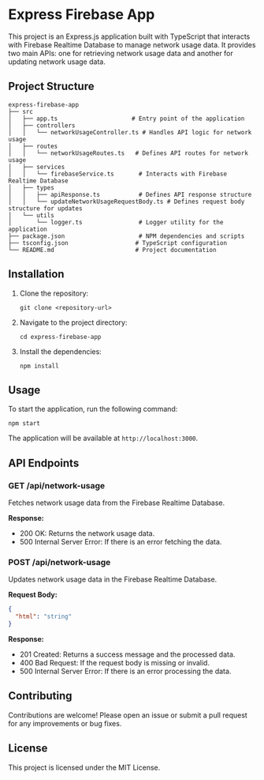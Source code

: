 # Express Firebase App

This project is an Express.js application built with TypeScript that interacts with Firebase Realtime Database to manage network usage data. It provides two main APIs: one for retrieving network usage data and another for updating network usage data.

## Project Structure

```
express-firebase-app
├── src
│   ├── app.ts                     # Entry point of the application
│   ├── controllers
│   │   └── networkUsageController.ts # Handles API logic for network usage
│   ├── routes
│   │   └── networkUsageRoutes.ts   # Defines API routes for network usage
│   ├── services
│   │   └── firebaseService.ts       # Interacts with Firebase Realtime Database
│   ├── types
│   │   ├── apiResponse.ts           # Defines API response structure
│   │   └── updateNetworkUsageRequestBody.ts # Defines request body structure for updates
│   └── utils
│       └── logger.ts                # Logger utility for the application
├── package.json                     # NPM dependencies and scripts
├── tsconfig.json                   # TypeScript configuration
└── README.md                       # Project documentation
```

## Installation

1. Clone the repository:
   ```
   git clone <repository-url>
   ```

2. Navigate to the project directory:
   ```
   cd express-firebase-app
   ```

3. Install the dependencies:
   ```
   npm install
   ```

## Usage

To start the application, run the following command:

```
npm start
```

The application will be available at `http://localhost:3000`.

## API Endpoints

### GET /api/network-usage

Fetches network usage data from the Firebase Realtime Database.

**Response:**
- 200 OK: Returns the network usage data.
- 500 Internal Server Error: If there is an error fetching the data.

### POST /api/network-usage

Updates network usage data in the Firebase Realtime Database.

**Request Body:**
```json
{
  "html": "string"
}
```

**Response:**
- 201 Created: Returns a success message and the processed data.
- 400 Bad Request: If the request body is missing or invalid.
- 500 Internal Server Error: If there is an error processing the data.

## Contributing

Contributions are welcome! Please open an issue or submit a pull request for any improvements or bug fixes.

## License

This project is licensed under the MIT License.